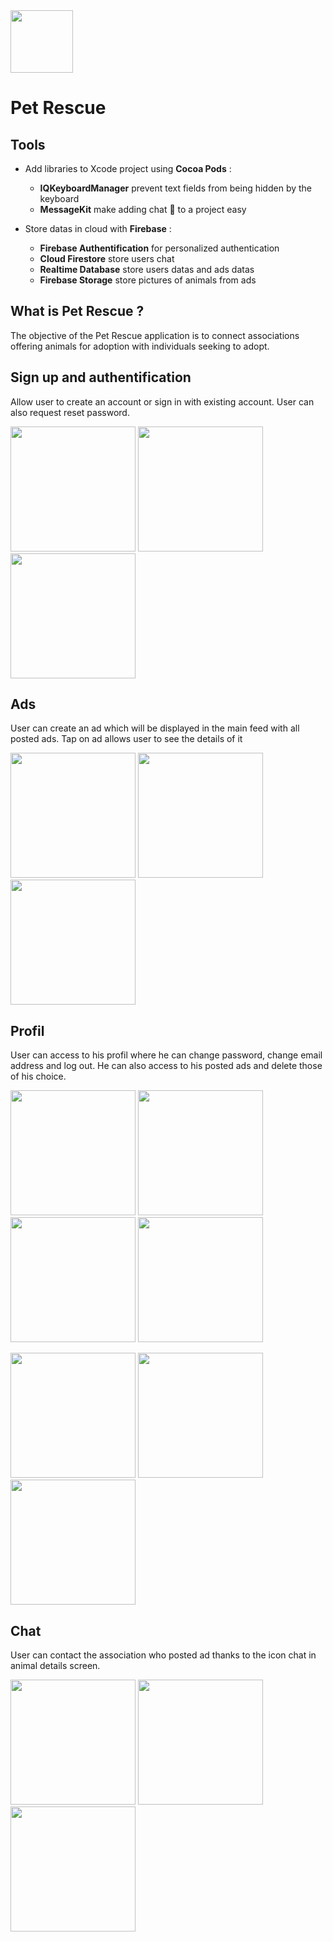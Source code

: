 <img src="img/DesignEvo.jpg" width="100">

# Pet Rescue

## Tools
* Add libraries to Xcode project using **Cocoa Pods** :
  * __IQKeyboardManager__ prevent text fields from being hidden by the keyboard
  * __MessageKit__ make adding chat 💬 to a project easy

* Store datas in cloud with **Firebase** :
  * __Firebase Authentification__ for personalized authentication
  * __Cloud Firestore__ store users chat
  * __Realtime Database__ store users datas and ads datas
  * __Firebase Storage__ store pictures of animals from ads 
  
 ## What is Pet Rescue ?
The objective of the Pet Rescue application is to connect associations offering animals for adoption with individuals seeking to adopt.

## Sign up and authentification
Allow user to create an account or sign in with existing account. 
User can also request reset password.

<img src="img/login.jpg" width="200">         <img src="img/signin.jpg" width="200">         <img src="img/signup.jpg" width="200">

## Ads
User can create an ad which will be displayed in the main feed with all posted ads. 
Tap on ad allows user to see the details of it

<img src="img/add.png" width="200">          <img src="img/feed.png" width="200">          <img src="img/details.png" width="200">

## Profil
User can access to his profil where he can change password, change email address and log out.
He can also access to his posted ads and delete those of his choice.

<img src="img/profilmenu.png" width="200">          <img src="img/myprofil.png" width="200">         <img src="img/myads.png" width="200">          <img src="img/deletead.png" width="200">

<img src="img/changepassword.png" width="200">          <img src="img/editmail.png" width="200">          <img src="img/logout.png" width="200">

## Chat
User can contact the association who posted ad thanks to the icon chat in animal details screen.

<img src="img/details2.png" width="200">         <img src="img/message.png" width="200">          <img src="img/chanels.png" width="200">





 
